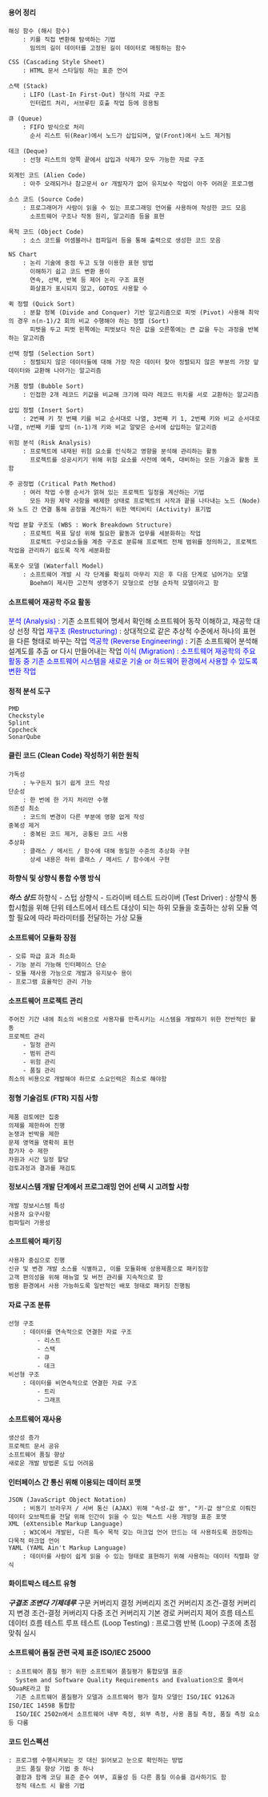 #### 용어 정리
    해싱 함수 (해시 함수)
        : 키를 직접 변환해 탐색하는 기법
          임의의 길이 데이터를 고정된 길이 데이터로 매핑하는 함수

    CSS (Cascading Style Sheet)
        : HTML 문서 스타일링 하는 표준 언어

    스택 (Stack)
        : LIFO (Last-In First-Out) 형식의 자료 구조
          인터럽트 처리, 서브루틴 호출 작업 등에 응용됨

    큐 (Queue)  
        : FIFO 방식으로 처리
          순서 리스트 뒤(Rear)에서 노드가 삽입되며, 앞(Front)에서 노드 제거됨
    
    데크 (Deque)
        : 선형 리스트의 양쪽 끝에서 삽입과 삭제가 모두 가능한 자료 구조

    외계인 코드 (Alien Code)
        : 아주 오래되거나 참고문서 or 개발자가 없어 유지보수 작업이 아주 어려운 프로그램

    소스 코드 (Source Code)
        : 프로그래머가 사람이 읽을 수 있는 프로그래밍 언어를 사용하여 작성한 코드 모음
          소프트웨어 구조나 작동 원리, 알고리즘 등을 표현

    목적 코드 (Object Code)
        : 소스 코드를 어셈블러나 컴파일러 등을 통해 출력으로 생성한 코드 모음

    NS Chart
        : 논리 기술에 중점 두고 도형 이용한 표현 방법
          이해하기 쉽고 코드 변환 용이
          연속, 선택, 반복 등 제어 논리 구조 표현
          화살표가 표시되지 않고, GOTO도 사용할 수 
          
    퀵 정렬 (Quick Sort)
        : 분할 정복 (Divide and Conquer) 기반 알고리즘으로 피벗 (Pivot) 사용해 최악의 경우 n(n-1)/2 회의 비교 수행해야 하는 정렬 (Sort)
          피벗을 두고 피벗 왼쪽에는 피벗보다 작은 값을 오른쪾에는 큰 값을 두는 과정을 반복하는 알고리즘

    선택 정렬 (Selection Sort)
        : 정렬되지 않은 데이터들에 대해 가장 작은 데이터 찾아 정렬되지 않은 부분의 가장 앞 데이터와 교환해 나아가는 알고리즘

    거품 정렬 (Bubble Sort)
        : 인접한 2개 레코드 키값을 비교해 크기에 따라 레코드 위치를 서로 교환하는 알고리즘

    삽입 정렬 (Insert Sort)
        : 2번째 키 첫 번째 키를 비교 순서대로 나열, 3번째 키 1, 2번째 키와 비교 순서대로 나열, n번째 키를 앞의 (n-1)개 키와 비교 알맞은 순서에 삽입하는 알고리즘

    위험 분석 (Risk Analysis)
        : 프로젝트에 내재된 위험 요소를 인식하고 영향을 분석해 관리하는 활동
          프로젝트를 성공시키기 위해 위험 요소를 사전에 예측, 대비하는 모든 기술과 활동 포함

    주 공정법 (Critical Path Method)
        : 여러 작업 수행 순서가 얽혀 있는 프로젝트 일정을 계산하는 기법
          모든 자원 제약 사항을 배제한 상태로 프로젝트의 시작과 끝을 나타내는 노드 (Node)와 노드 간 연결 통해 공정을 계산하기 위한 액티비티 (Activity) 표기법

    작업 분할 구조도 (WBS : Work Breakdown Structure)
        : 프로젝트 목표 달성 위해 필요한 활동과 업무를 세분화하는 작업
          프로젝트 구성요소들을 계층 구조로 분류해 프로젝트 전체 범위를 정의하고, 프로젝트 작업을 관리하기 쉽도록 작게 세분화함

    폭포수 모델 (Waterfall Model)
        : 소프트웨어 개발 시 각 단계를 확실히 마무리 지은 후 다음 단계로 넘어가는 모델
          Boehm이 제시한 고전적 생명주기 모형으로 선형 순차적 모델이라고 함
    

#### 소프트웨어 재공학 주요 활동
<span style="color:blue"> 분석 (Analysis) </span>
    : 기존 소프트웨어 명세서 확인해 소프트웨어 동작 이해하고, 재공학 대상 선정 작업
<span style="color:blue"> 재구조 (Restructuring) </span>
    : 상대적으로 같은 추상적 수준에서 하나의 표현을 다른 형태로 바꾸는 작업
<span style="color:blue"> 역공학 (Reverse Engineering) </span>
    : 기존 소프트웨어 분석해 설계도를 추출 or 다시 만들어내는 작업
<span style="color:blue"> 이식 (Migration)
    : 소프트웨어 재공학의 주요 활동 중 기존 소프트웨어 시스템을 새로운 기술 or 하드웨어 환경에서 사용할 수 있도록 변환 작업


#### 정적 분석 도구
    PMD
    Checkstyle
    Splint
    Cppcheck
    SonarQube


#### 클린 코드 (Clean Code) 작성하기 위한 원칙
    가독성
        : 누구든지 읽기 쉽게 코드 작성
    단순성
        : 한 번에 한 가지 처리만 수행
    의존성 최소
        : 코드의 변경이 다른 부분에 영향 없게 작성
    중복성 제거
        : 중복된 코드 제거, 공통된 코드 사용
    추상화
        : 클래스 / 메서드 / 함수에 대해 동일한 수준의 추상화 구현
          상세 내용은 하위 클래스 / 메서드 / 함수에서 구현


#### 하향식 및 상향식 통합 수행 방식
***하스 상드***
    하향식
        - 스텁
    상향식
        - 드라이버
            테스트 드라이버 (Test Driver)
                : 상향식 통합시험을 위해 단위 테스트에서 테스트 대상이 되는 하위 모듈을 호출하는 상위 모듈 역할
                  필요에 따라 파라미터를 전달하는 가상 모듈


#### 소프트웨어 모듈화 장점
    - 오류 파급 효과 최소화
    - 기능 분리 가능해 인터페이스 단순
    - 모듈 재사용 가능으로 개발과 유지보수 용이
    - 프로그램 효율적인 관리 가능


#### 소프트웨어 프로젝트 관리
    주어진 기간 내에 최소의 비용으로 사용자를 만족시키는 시스템을 개발하기 위한 전반적인 활동
    프로젝트 관리
        - 일정 관리
        - 범위 관리
        - 위험 관리
        - 품질 관리
    최소의 비용으로 개발해야 하므로 소요인력은 최소로 해야함


#### 정형 기술검토 (FTR) 지침 사항
    제품 검토에만 집중
    의제를 제한하여 진행
    논쟁과 반박을 제한
    문제 영역을 명확히 표현
    참가자 수 제한
    자원과 시간 일정 할당
    검토과정과 결과를 재검토


#### 정보시스템 개발 단계에서 프로그래밍 언어 선택 시 고려할 사항
    개발 정보시스템 특성
    사용자 요구사항
    컴파일러 가용성


#### 소프트웨어 패키징
    사용자 중심으로 진행
    신규 및 변경 개발 소스를 식별하고, 이를 모듈화해 상용제품으로 패키징함
    고객 편의성을 위해 매뉴얼 및 버전 관리를 지속적으로 함
    범용 환경에서 사용 가능하도록 일반적인 배포 형태로 패키징 진행됨


#### 자료 구조 분류
    선형 구조
        : 데이터를 연속적으로 연결한 자료 구조
            - 리스트
            - 스택
            - 큐
            - 데크
    비선형 구조
        : 데이터를 비연속적으로 연결한 자료 구조
            - 트리
            - 그래프


#### 소프트웨어 재사용
    생산성 증가
    프로젝트 문서 공유
    소프트웨어 품질 향상
    새로운 개발 방법론 도입 어려움


#### 인터페이스 간 통신 위해 이용되는 데이터 포맷
    JSON (JavaScript Object Notation)
        : 비동기 브라우저 / 서버 통신 (AJAX) 위해 "속성-값 쌍", "키-값 쌍"으로 이뤄진 데이터 오브젝트를 전달 위해 인간이 읽을 수 있는 텍스트 사용 개방형 표준 포맷
    XML (eXtensible Markup Language)
        : W3C에서 개발된, 다른 특수 목적 갖는 마크업 언어 만드는 데 사용하도록 권장하는 다목적 마크업 언어
    YAML (YAML Ain't Markup Language)  
        : 데이터를 사람이 쉽게 읽을 수 있는 형태로 표현하기 위해 사용하는 데이터 직렬화 양식


#### 화이트박스 테스트 유형
***구결조 조변다 기제데루***
    구문 커버리지
    결정 커버리지
    조건 커버리지
    조건-결정 커버리지
    변경 조건-결정 커버리지
    다중 조건 커버리지
    기본 경로 커버리지
    제어 흐름 테스트
    데이터 흐름 테스트
    루프 테스트 (Loop Testing)
        : 프로그램 반복 (Loop) 구조에 초점 맞춰 실시


#### 소프트웨어 품질 관련 국제 표준 ISO/IEC 25000
    : 소프트웨어 품질 평가 위한 소프트웨어 품질평가 통합모델 표준
      System and Software Quality Requirements and Evaluation으로 줄여서 SQuaRE라고 함
      기존 소프트웨어 품질평가 모델과 소프트웨어 평가 절차 모델인 ISO/IEC 9126과 ISO/IEC 14598 통합함
      ISO/IEC 2502n에서 소프트웨어 내부 측정, 외부 측정, 사용 품질 측정, 품질 측정 요소 등 다룸


#### 코드 인스펙션
    : 프로그램 수행시켜보는 것 대신 읽어보고 눈으로 확인하는 방법
      코드 품질 향상 기법 중 하나
      결함과 함께 코딩 표준 준수 여부, 효율성 등 다른 품질 이슈를 검사하기도 함
      정적 테스트 시 활용 기법








